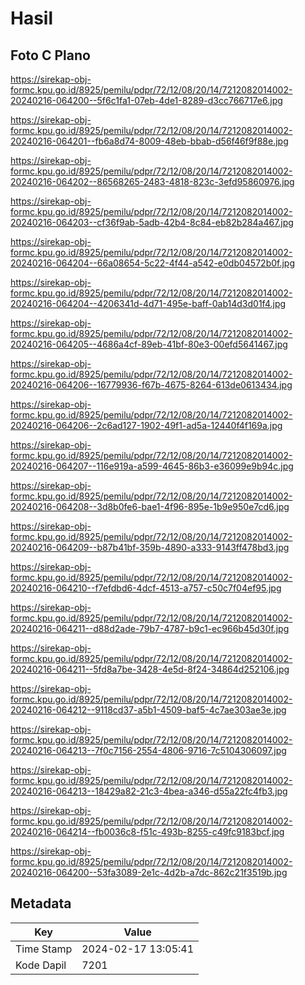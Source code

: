 # Hasil

## Foto C Plano

https://sirekap-obj-formc.kpu.go.id/8925/pemilu/pdpr/72/12/08/20/14/7212082014002-20240216-064200--5f6c1fa1-07eb-4de1-8289-d3cc766717e6.jpg

https://sirekap-obj-formc.kpu.go.id/8925/pemilu/pdpr/72/12/08/20/14/7212082014002-20240216-064201--fb6a8d74-8009-48eb-bbab-d56f46f9f88e.jpg

https://sirekap-obj-formc.kpu.go.id/8925/pemilu/pdpr/72/12/08/20/14/7212082014002-20240216-064202--86568265-2483-4818-823c-3efd95860976.jpg

https://sirekap-obj-formc.kpu.go.id/8925/pemilu/pdpr/72/12/08/20/14/7212082014002-20240216-064203--cf36f9ab-5adb-42b4-8c84-eb82b284a467.jpg

https://sirekap-obj-formc.kpu.go.id/8925/pemilu/pdpr/72/12/08/20/14/7212082014002-20240216-064204--66a08654-5c22-4f44-a542-e0db04572b0f.jpg

https://sirekap-obj-formc.kpu.go.id/8925/pemilu/pdpr/72/12/08/20/14/7212082014002-20240216-064204--4206341d-4d71-495e-baff-0ab14d3d01f4.jpg

https://sirekap-obj-formc.kpu.go.id/8925/pemilu/pdpr/72/12/08/20/14/7212082014002-20240216-064205--4686a4cf-89eb-41bf-80e3-00efd5641467.jpg

https://sirekap-obj-formc.kpu.go.id/8925/pemilu/pdpr/72/12/08/20/14/7212082014002-20240216-064206--16779936-f67b-4675-8264-613de0613434.jpg

https://sirekap-obj-formc.kpu.go.id/8925/pemilu/pdpr/72/12/08/20/14/7212082014002-20240216-064206--2c6ad127-1902-49f1-ad5a-12440f4f169a.jpg

https://sirekap-obj-formc.kpu.go.id/8925/pemilu/pdpr/72/12/08/20/14/7212082014002-20240216-064207--116e919a-a599-4645-86b3-e36099e9b94c.jpg

https://sirekap-obj-formc.kpu.go.id/8925/pemilu/pdpr/72/12/08/20/14/7212082014002-20240216-064208--3d8b0fe6-bae1-4f96-895e-1b9e950e7cd6.jpg

https://sirekap-obj-formc.kpu.go.id/8925/pemilu/pdpr/72/12/08/20/14/7212082014002-20240216-064209--b87b41bf-359b-4890-a333-9143ff478bd3.jpg

https://sirekap-obj-formc.kpu.go.id/8925/pemilu/pdpr/72/12/08/20/14/7212082014002-20240216-064210--f7efdbd6-4dcf-4513-a757-c50c7f04ef95.jpg

https://sirekap-obj-formc.kpu.go.id/8925/pemilu/pdpr/72/12/08/20/14/7212082014002-20240216-064211--d88d2ade-79b7-4787-b9c1-ec966b45d30f.jpg

https://sirekap-obj-formc.kpu.go.id/8925/pemilu/pdpr/72/12/08/20/14/7212082014002-20240216-064211--5fd8a7be-3428-4e5d-8f24-34864d252106.jpg

https://sirekap-obj-formc.kpu.go.id/8925/pemilu/pdpr/72/12/08/20/14/7212082014002-20240216-064212--9118cd37-a5b1-4509-baf5-4c7ae303ae3e.jpg

https://sirekap-obj-formc.kpu.go.id/8925/pemilu/pdpr/72/12/08/20/14/7212082014002-20240216-064213--7f0c7156-2554-4806-9716-7c5104306097.jpg

https://sirekap-obj-formc.kpu.go.id/8925/pemilu/pdpr/72/12/08/20/14/7212082014002-20240216-064213--18429a82-21c3-4bea-a346-d55a22fc4fb3.jpg

https://sirekap-obj-formc.kpu.go.id/8925/pemilu/pdpr/72/12/08/20/14/7212082014002-20240216-064214--fb0036c8-f51c-493b-8255-c49fc9183bcf.jpg

https://sirekap-obj-formc.kpu.go.id/8925/pemilu/pdpr/72/12/08/20/14/7212082014002-20240216-064200--53fa3089-2e1c-4d2b-a7dc-862c21f3519b.jpg


## Metadata

| Key        | Value               |
| ---------- | ------------------- |
| Time Stamp | 2024-02-17 13:05:41 |
| Kode Dapil | 7201                |



